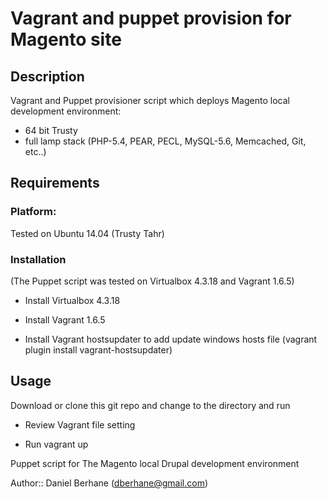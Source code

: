 # Vagrant and puppet provision for Magento site 

## Description

Vagrant and Puppet provisioner script which deploys Magento local development environment:

 - 64 bit Trusty
 - full lamp stack (PHP-5.4, PEAR, PECL, MySQL-5.6, Memcached, Git, etc..)
 
## Requirements

### Platform:
Tested on Ubuntu 14.04 (Trusty Tahr)

### Installation 

(The Puppet script was tested on Virtualbox 4.3.18 and Vagrant 1.6.5)

- Install Virtualbox 4.3.18 

- Install Vagrant 1.6.5 

- Install Vagrant hostsupdater to add update windows hosts file (vagrant plugin install vagrant-hostsupdater)

  
## Usage

Download or clone this git repo and change to the directory and run

- Review Vagrant file setting

- Run vagrant up


Puppet script for The Magento local Drupal development environment

Author:: Daniel Berhane (<dberhane@gmail.com>)
